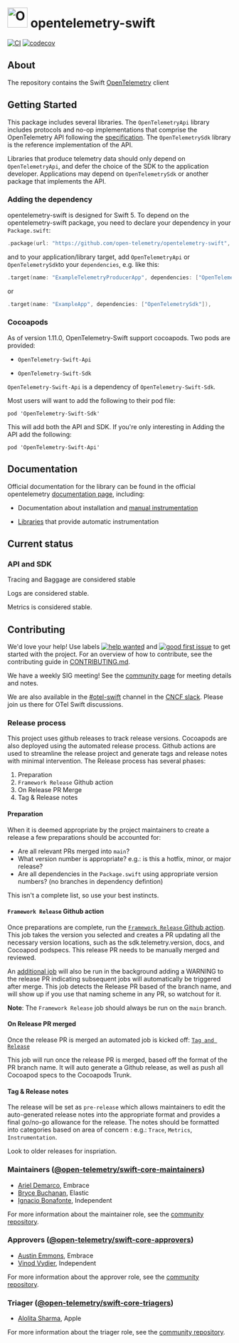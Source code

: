 # <img src="https://opentelemetry.io/img/logos/opentelemetry-logo-nav.png" alt="OpenTelemetry Icon" width="45" height=""> opentelemetry-swift

[![CI](https://github.com/open-telemetry/opentelemetry-swift/actions/workflows/BuildAndTest.yml/badge.svg)](https://github.com/open-telemetry/opentelemetry-swift/actions/workflows/BuildAndTest.yml?query=branch%3Amain+)
[![codecov](https://codecov.io/gh/open-telemetry/opentelemetry-swift/branch/master/graph/badge.svg)](https://codecov.io/gh/open-telemetry/opentelemetry-swift)

## About

The repository contains the Swift [OpenTelemetry](https://opentelemetry.io/) client

## Getting Started

This package includes several libraries. The `OpenTelemetryApi` library includes protocols and no-op implementations that comprise the OpenTelemetry API following the [specification](https://github.com/open-telemetry/opentelemetry-specification). The `OpenTelemetrySdk` library is the reference implementation of the API.

Libraries that produce telemetry data should only depend on `OpenTelemetryApi`, and defer the choice of the SDK to the application developer. Applications may depend on `OpenTelemetrySdk` or another package that implements the API.

### Adding the dependency

opentelemetry-swift is designed for Swift 5. To depend on the  opentelemetry-swift package, you need to declare your dependency in your `Package.swift`:

```swift
.package(url: "https://github.com/open-telemetry/opentelemetry-swift", from: "1.0.0"),
```

and to your application/library target, add `OpenTelemetryApi` or  `OpenTelemetrySdk`to your `dependencies`, e.g. like this:

```swift
.target(name: "ExampleTelemetryProducerApp", dependencies: ["OpenTelemetryApi"]),
```

or

```swift
.target(name: "ExampleApp", dependencies: ["OpenTelemetrySdk"]),
```

### Cocoapods

As of version 1.11.0, OpenTelemetry-Swift support cocoapods. 
Two pods are provided: 

- `OpenTelemetry-Swift-Api`

- `OpenTelemetry-Swift-Sdk`

`OpenTelemetry-Swift-Api` is a dependency of `OpenTelemetry-Swift-Sdk`. 

Most users will want to add the following to their pod file:

`pod 'OpenTelemetry-Swift-Sdk'`

This will add both the API and SDK. If you're only interesting in Adding the API add the following: 

`pod 'OpenTelemetry-Swift-Api'`

## Documentation

Official documentation for the library can be found in the official opentelemetry [documentation  page](https://opentelemetry.io/docs/instrumentation/swift/), including:

* Documentation about installation and [manual instrumentation](https://opentelemetry.io/docs/instrumentation/swift/manual/)

* [Libraries](https://opentelemetry.io/docs/instrumentation/swift/libraries/) that provide automatic instrumentation

## Current status

### API and SDK

Tracing and Baggage are considered stable

Logs are considered stable. 

Metrics is considered stable.

## Contributing
We'd love your help! Use labels [![help wanted](https://img.shields.io/github/issues-search/open-telemetry/opentelemetry-swift?query=is%3Aissue%20is%3Aopen%20label%3A%22help%20wanted%22&label=help%20wanted&color=rgb(0%2C%20134%2C%20114)&logo=opentelemetry)](https://github.com/open-telemetry/opentelemetry-swift/issues?q=state%3Aopen%20label%3A%22help%20wanted%22) and [![good first issue](https://img.shields.io/github/issues-search/open-telemetry/opentelemetry-swift?query=is%3Aissue%20is%3Aopen%20label%3A%22good%20first%20issue%22&label=good%20first%20issue&color=rgb(112%2C%2087%2C%20255)&logo=opentelemetry)](https://github.com/open-telemetry/opentelemetry-swift/issues?q=state%3Aopen%20label%3A%22good%20first%20issue%22) 
 to get started with the project. 
For an overview of how to contribute, see the contributing guide in [CONTRIBUTING.md](CONTRIBUTING.md).

We have a weekly SIG meeting! See the [community page](https://github.com/open-telemetry/community#swift-sdk) for meeting details and notes.

We are also available in the [#otel-swift](https://cloud-native.slack.com/archives/C01NCHR19SB) channel in the [CNCF slack](https://slack.cncf.io/). Please join us there for OTel Swift discussions.

### Release process
This project uses github releases to track release versions. Cocoapods are also deployed using the automated release process. Github actions are used to streamline the release project and generate tags and release notes with minimal intervention. 
The Release process has several phases:
1. Preparation
2. `Framework Release` Github action
3. On Release PR Merge
4. Tag & Release notes

#### Preparation
When it is deemed appropriate by the project maintainers to create a release a few preparations should be accounted for:
* Are all relevant PRs merged into `main`?
* What version number is appropriate? e.g.: is this a hotfix, minor, or major release?
* Are all dependencies in the `Package.swift` using appropriate version numbers? (no branches in dependency defintion)

This isn't a complete list, so use your best instincts. 


#### `Framework Release` Github action

Once preparations are complete, run the [`Framework Release` Github action](https://github.com/open-telemetry/opentelemetry-swift-core/blob/main/.github/workflows/Create-Release-PR.yml).  This job takes the version you selected and creates a PR updating all the necessary version locations, such as the sdk.telemetry.version, docs, and Cocoapod podspecs. 
This release PR needs to be manually merged and reviewed. 

An [additional job](https://github.com/open-telemetry/opentelemetry-swift-core/blob/main/.github/workflows/PR-Release-Warning.yml) will also be run in the background adding a WARNING to the release PR indicating subsequent jobs will automatically be triggered after merge. This job detects the Release PR based of the branch name, and will show up if you use that naming scheme in any PR, so watchout for it. 

**Note**: The `Framework Release` job should always be run on the `main` branch.

#### On Release PR merged
Once the release PR is merged an automated job is kicked off: [`Tag and Release`](https://github.com/open-telemetry/opentelemetry-swift-core/blob/main/.github/workflows/Tag-And-Release.yml)

This job will run once the release PR is merged, based off the format of the PR branch name. It will auto generate a Github release, as well as push all Cocoapod specs to the Cocoapods Trunk. 


#### Tag & Release notes 
The release will be set as `pre-release` which allows maintainers to edit the auto-generated release notes into the appropriate format and provides a final go/no-go allowance for the release. 
The notes should be formatted into categories based on area of concern : e.g.: `Trace`, `Metrics`, `Instrumentation`.

Look to older releases for inspriation. 

### Maintainers ([@open-telemetry/swift-core-maintainers](https://github.com/orgs/open-telemetry/teams/swift-core-maintainers))

- [Ariel Demarco](https://github.com/arieldemarco), Embrace
- [Bryce Buchanan](https://github.com/bryce-b), Elastic
- [Ignacio Bonafonte](https://github.com/nachobonafonte), Independent

For more information about the maintainer role, see the [community repository](https://github.com/open-telemetry/community/blob/main/guides/contributor/membership.md#maintainer).

### Approvers ([@open-telemetry/swift-core-approvers](https://github.com/orgs/open-telemetry/teams/swift-core-approvers))

- [Austin Emmons](https://github.com/atreat), Embrace
- [Vinod Vydier](https://github.com/vvydier), Independent

For more information about the approver role, see the [community repository](https://github.com/open-telemetry/community/blob/main/guides/contributor/membership.md#approver).

### Triager ([@open-telemetry/swift-core-triagers](https://github.com/orgs/open-telemetry/teams/swift-core-triagers))

- [Alolita Sharma](https://github.com/alolita), Apple

For more information about the triager role, see the [community repository](https://github.com/open-telemetry/community/blob/main/community-membership.md#triager).
